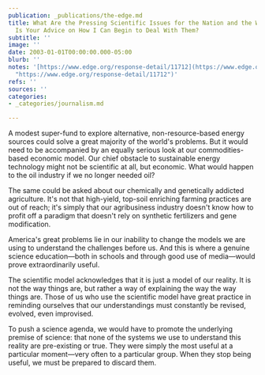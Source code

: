 ```yaml
---
publication: _publications/the-edge.md
title: What Are the Pressing Scientific Issues for the Nation and the World, and What
  Is Your Advice on How I Can Begin to Deal With Them?
subtitle: ''
image: ''
date: 2003-01-01T00:00:00.000-05:00
blurb: ''
notes: '[https://www.edge.org/response-detail/11712](https://www.edge.org/response-detail/11712
  "https://www.edge.org/response-detail/11712")'
refs: ''
sources: ''
categories:
- _categories/journalism.md

---
```

A modest super-fund to explore alternative, non-resource-based energy sources could solve a great majority of the world's problems. But it would need to be accompanied by an equally serious look at our commodities-based economic model. Our chief obstacle to sustainable energy technology might not be scientific at all, but economic. What would happen to the oil industry if we no longer needed oil?

The same could be asked about our chemically and genetically addicted agriculture. It's not that high-yield, top-soil enriching farming practices are out of reach; it's simply that our agribusiness industry doesn't know how to profit off a paradigm that doesn't rely on synthetic fertilizers and gene modification.

America's great problems lie in our inability to change the models we are using to understand the challenges before us. And this is where a genuine science education—both in schools and through good use of media—would prove extraordinarily useful.

The scientific model acknowledges that it is just a model of our reality. It is not the way things are, but rather a way of explaining the way the way things are. Those of us who use the scientific model have great practice in reminding ourselves that our understandings must constantly be revised, evolved, even improvised.

To push a science agenda, we would have to promote the underlying premise of science: that none of the systems we use to understand this reality are pre-existing or true. They were simply the most useful at a particular moment—very often to a particular group. When they stop being useful, we must be prepared to discard them.